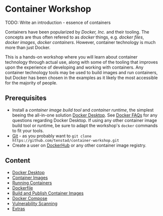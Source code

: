 # Container Workshop

TODO: Write an introduction - essence of containers

Containers have been popularized by _Docker, Inc._ and their tooling. The
concepts are thus often refered to as _docker_ things, e.g. _docker files_,
_docker images_, _docker containers_. However, container technology is much more
than just Docker.

This is a hands-on workshop where you will learn about container technology
through actual use, along with some of the tooling that improves upon the
experience of developing and working with containers. Any container technology
tools may be used to build images and run containers, but Docker has been chosen
in the examples as it likely the most accessible for the majority of people.

## Prerequisites

- Install a _container image build tool_ and _container runtime_, the simplest
  beeing the all-in-one solution [Docker
  Desktop](https://www.docker.com/products/docker-desktop/). See [Docker
  FAQs](https://www.docker.com/pricing/faq/?utm_campaign=2022-08-31-desktop-update)
  for any questions regarding Docker Desktop. If using any other container image
  build tool or runtime, be sure to adapt the workshop's `docker` commands to
  fit your tools.
- [Git](https://git-scm.com/) - as you probably want to `git clone https://github.com/tenstad/container-workshop.git`
- Create a user on [DockerHub](https://hub.docker.com/) or any other container
  image registry.

## Content

- [Docker Desktop](./01-docker-desktop)
- [Container Images](./02-container-images)
- [Running Containers](./03-running-containers)
- [Dockerfile](./04-dockerfile)
- [Build and Publish Container Images](./05-build-and-publish)
- [Docker Compose](./06-docker-compose)
- [Vulnerability Scanning](./07-vulnerability-scanning)
- [Extras](./08-extras)
